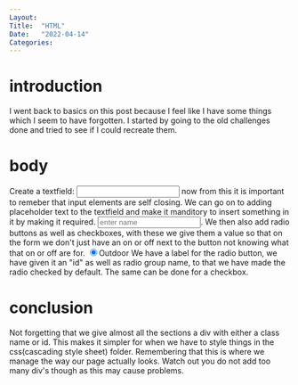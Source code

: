 ```yaml
---
Layout:
Title:  "HTML"
Date:   "2022-04-14"
Categories:
---
```

# introduction
I went back to basics on this post because I feel like I have some things which I seem to have forgotten.
 I started by going to the old challenges done and tried to see if I could recreate them. 

# body
Create a textfield: <input type="text"> now from this it is important to remeber that input elements are self closing. We can go on to 
adding placeholder text to the textfield and make it manditory to insert something in it by making it required. <input type="text" placeholder="enter name" required>.
We then also add radio buttons as well as checkboxes, with these we give them a value so that on the form we don't just have an on or off next to the button not knowing what that on or off are for. <label for="outdoor"><input id="outdoor" value="outdoor" type="radio" name="indoor-outdoor" checked>Outdoor</label>
We have a label for the radio button, we have given it an "id" as well as radio group name, to that we have made the radio checked by default. The same can be done for a checkbox.  

# conclusion
Not forgetting that we give almost all the sections a div with either a class name or id. This makes it simpler for when we have to style things in the css(cascading style sheet) folder. Remembering that this is where we manage the way our page actually looks. Watch out you do not add too many div's though as this may cause problems.